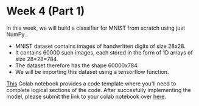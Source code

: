 # Week 4 (Part 1)

In this week, we will build a classifier for MNIST from scratch using just NumPy.
- MNIST dataset contains images of handwritten digits of size 28x28.
- It contains 60000 such images, each stored in the form of 1D arrays of size 28*28=784.
- The dataset therefore has the shape 60000x784.
- We will be importing this dataset using a tensorflow function.

[This](https://colab.research.google.com/drive/1OL1nFYvkKsB7WoT7POxioZpU2WqO_EYm?usp=sharing) Colab notebook provides a code template where you'll need to complete logical sections of the code.
After succesfully implementing the model, please submit the link to your colab notebook over [here](https://forms.gle/YobyoKxMYmF59C7J6).
